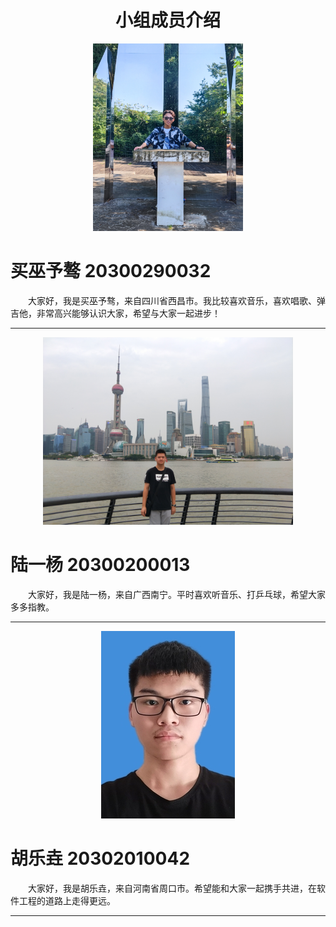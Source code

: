 <h1 align="center">小组成员介绍</h1>






<div align=center>
<img src="image_folder/maiwuyuao.jpg" width="240" height="300" align="bottom"/>
</div>
<h1 align="left">买巫予骜 20300290032</h1>

 <style>
 p {text-indent:2em;} 
 </style>
<p align="left">大家好，我是买巫予骜，来自四川省西昌市。我比较喜欢音乐，喜欢唱歌、弹吉他，非常高兴能够认识大家，希望与大家一起进步！</p>

*****************
</div>
<div align=center>
<img src="image_folder/luyiyang.jpg" height=300>
</div>
<h1 align="left">陆一杨 20300200013</h1>

<p align="left">大家好，我是陆一杨，来自广西南宁。平时喜欢听音乐、打乒乓球，希望大家多多指教。

***

<div align=center><img src="image_folder/huleyao.jpg" height="300"></div>

# 胡乐垚 20302010042

大家好，我是胡乐垚，来自河南省周口市。希望能和大家一起携手共进，在软件工程的道路上走得更远。

***
